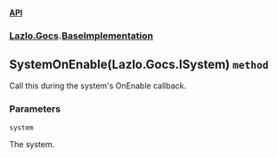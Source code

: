 #### [API](./API.md 'API')
### [Lazlo.Gocs](./API.md#Lazlo-Gocs 'Lazlo.Gocs').[BaseImplementation](./Lazlo-Gocs-BaseImplementation.md 'Lazlo.Gocs.BaseImplementation')
## SystemOnEnable(Lazlo.Gocs.ISystem) `method`
Call this during the system's OnEnable callback.
### Parameters

<a name='Lazlo-Gocs-BaseImplementation-SystemOnEnable(Lazlo-Gocs-ISystem)-system'></a>
`system`

The system.
